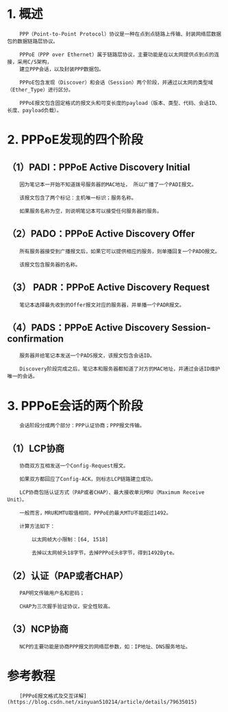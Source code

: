 # 1. 概述

        PPP（Point-to-Point Protocol）协议是一种在点到点链路上传输、封装网络层数据包的数据链路层协议。

        PPPoE（PPP over Ethernet）属于链路层协议，主要功能是在以太网提供点到点的连接，采用C/S架构，
		建立PPP会话，以及封装PPP数据包。

        PPPoE包含发现（Discover）和会话（Session）两个阶段，并通过以太网的类型域（Ether_Type）进行区分。

        PPPoE报文包含固定格式的报文头和可变长度的payload（版本、类型、代码、会话ID、长度、payload负载）。

# 2. PPPoE发现的四个阶段

## （1）PADI：PPPoE Active Discovery Initial

        因为笔记本一开始不知道拨号服务器的MAC地址， 所以广播了一个PADI报文。

        该报文包含了两个标记：主机唯一标识；服务名称。

        如果服务名称为空，则说明笔记本可以接受任何服务器的服务。

## （2）PADO：PPPoE Active Discovery Offer

        所有服务器接受到广播报文后，如果它可以提供相应的服务，则单播回复一个PADO报文。

        该报文包含服务器的名称。

## （3） PADR：PPPoE Active Discovery Request

        笔记本选择最先收到的Offer报文对应的服务器，并单播一个PADR报文。

## （4）PADS：PPPoE Active Discovery Session-confirmation

		服务器并给笔记本发送一个PADS报文，该报文包含会话ID。

        Discovery阶段完成之后，笔记本和服务器都知道了对方的MAC地址，并通过会话ID维护唯一的会话。

# 3. PPPoE会话的两个阶段

        会话阶段分成两个部分：PPP认证协商；PPP报文传输。

## （1）LCP协商

        协商双方互相发送一个Config-Request报文。

        如果双方都回应了Config-ACK，则标志LCP链路建立成功。

        LCP协商包括认证方式（PAP或者CHAP）、最大接收单元MRU（Maximum Receive Unit）。

        一般而言，MRU和MTU取值相同，PPPoE的最大MTU不能超过1492。

        计算方法如下：

        	以太网帧大小限制：[64, 1518]

        	去掉以太网帧头18字节，去掉PPPoE头8字节，得到1492Byte。

## （2）认证（PAP或者CHAP）

        PAP明文传输用户名和密码；

		CHAP为三次握手验证协议，安全性较高。

## （3）NCP协商

        NCP的主要功能是协商PPP报文的网络层参数，如：IP地址、DNS服务地址。

# 参考教程
		
		[PPPoE报文格式及交互详解](https://blog.csdn.net/xinyuan510214/article/details/79635015)